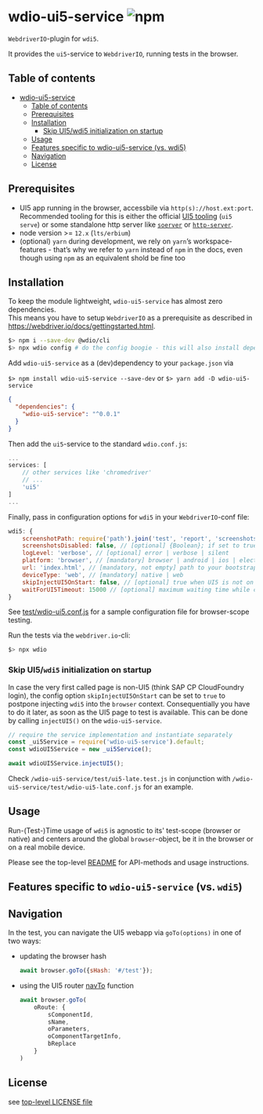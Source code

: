 # wdio-ui5-service ![npm](https://img.shields.io/npm/v/wdio-ui5-service)

`WebdriverIO`-plugin for `wdi5`.

It provides the `ui5`-service to `WebdriverIO`, running tests in the browser.

## Table of contents

<!--ts-->

- [wdio-ui5-service](#wdio-ui5-service-)
  - [Table of contents](#table-of-contents)
  - [Prerequisites](#prerequisites)
  - [Installation](#installation)
    - [Skip UI5/wdi5 initialization on startup](#skip-ui5wdi5-initialization-on-startup)
  - [Usage](#usage)
  - [Features specific to wdio-ui5-service (vs. wdi5)](#features-specific-to-wdio-ui5-service-vs-wdi5)
  - [Navigation](#navigation)
  - [License](#license)

<!-- Added by: vbuzek, at: Do 12 Nov 2020 14:39:19 CET -->

<!--te-->

## Prerequisites

- UI5 app running in the browser, accessbile via `http(s)://host.ext:port`.
  Recommended tooling for this is either the official [UI5 tooling](https://github.com/SAP/ui5-tooling) (`ui5 serve`) or some standalone http server like [`soerver`](https://github.com/vobu/soerver) or [`http-server`](https://www.npmjs.com/package/http-server).
- node version >= `12.x` (`lts/erbium`)
- (optional) `yarn`
  during development, we rely on `yarn`’s workspace-features - that’s why we refer to `yarn` instead of `npm` in the docs, even though using `npm` as an equivalent shold be fine too

## Installation

To keep the module lightweight, `wdio-ui5-service` has almost zero dependencies.  
This means you have to setup `WebdriverIO` as a prerequisite as described in https://webdriver.io/docs/gettingstarted.html.

```bash
$> npm i --save-dev @wdio/cli
$> npx wdio config # do the config boogie - this will also install dependencies
```

Add `wdio-ui5-service` as a (dev)dependency to your `package.json` via

`$> npm install wdio-ui5-service --save-dev`
or
`$> yarn add -D wdio-ui5-service`

```json
{
  "dependencies": {
    "wdio-ui5-service": "^0.0.1"
  }
}
```

Then add the `ui5`-service to the standard `wdio.conf.js`:

```javascript
...
services: [
    // other services like 'chromedriver'
    // ...
    'ui5'
]
...
```

Finally, pass in configuration options for `wdi5` in your `WebdriverIO`-conf file:

```javascript
wdi5: {
    screenshotPath: require('path').join('test', 'report', 'screenshots'), // [optional] using the project root
    screenshotsDisabled: false, // [optional] {Boolean}; if set to true screenshots won't be taken and not written to file system
    logLevel: 'verbose', // [optional] error | verbose | silent
    platform: 'browser', // [mandatory] browser | android | ios | electron
    url: 'index.html', // [mandatory, not empty] path to your bootstrap html file. If your server autoredirects to a 'domain:port/' like root url use empty string ''
    deviceType: 'web', // [mandatory] native | web
    skipInjectUI5OnStart: false, // [optional] true when UI5 is not on the start page, you need to later call <wdioUI5service>.injectUI5(); manually
    waitForUI5Timeout: 15000 // [optional] maximum waiting time while checking for UI5 availability
}
```

See [test/wdio-ui5.conf.js](test/wdio-ui5.conf.js) for a sample configuration file for browser-scope testing.

Run the tests via the `webdriver.io`-cli:

```javascript
$> npx wdio
```

### Skip UI5/`wdi5` initialization on startup

In case the very first called page is non-UI5 (think SAP CP CloudFoundry login),
the config option `skipInjectUI5OnStart` can be set to `true` to postpone injecting `wdi5` into the `browser` context.
Consequentially you have to do it later, as soon as the UI5 page to test is available. This can be done by calling `injectUI5()` on the `wdio-ui5-service`.

```javascript
// require the service implementation and instantiate separately
const _ui5Service = require('wdio-ui5-service').default;
const wdioUI5Service = new _ui5Service();

await wdioUI5Service.injectUI5();
```

Check `/wdio-ui5-service/test/ui5-late.test.js` in conjunction with `/wdio-ui5-service/test/wdio-ui5-late.conf.js` for an example.

## Usage

Run-(Test-)Time usage of `wdi5` is agnostic to its' test-scope (browser or native) and centers around the global `browser`-object, be it in the browser or on a real mobile device.

Please see the top-level [README](../README.md#Usage) for API-methods and usage instructions.

## Features specific to `wdio-ui5-service` (vs. `wdi5`)

## Navigation

In the test, you can navigate the UI5 webapp via `goTo(options)` in one of two ways:

- updating the browser hash
  ```javascript
  await browser.goTo({sHash: '#/test'});
  ```
- using the UI5 router [navTo](https://openui5.netweaver.ondemand.com/api/sap.ui.core.routing.Router#methods/navTo) function
  ```javascript
  await browser.goTo(
      oRoute: {
          sComponentId,
          sName,
          oParameters,
          oComponentTargetInfo,
          bReplace
      }
  )
  ```

## License

see [top-level LICENSE file](../LICENSE)
